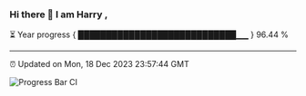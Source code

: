### Hi there 👋 I am Harry , 

⏳ Year progress { ████████████████████████████▁▁ } 96.44 %

---

⏰ Updated on Mon, 18 Dec 2023 23:57:44 GMT

![Progress Bar CI](https://github.com/duykhang68/duykhang68/workflows/Progress%20Bar%20CI/badge.svg)
